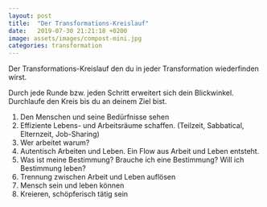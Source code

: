 ```yaml
---
layout: post
title:  "Der Transformations-Kreislauf"
date:   2019-07-30 21:21:18 +0200
image: assets/images/compost-mini.jpg
categories: transformation
---
```

Der Transformations-Kreislauf den du in jeder Transformation wiederfinden wirst.

Durch jede Runde bzw. jeden Schritt erweitert sich dein Blickwinkel. Durchlaufe
den Kreis bis du an deinem Ziel bist.

1. Den Menschen und seine Bedürfnisse sehen
2. Effiziente Lebens- und Arbeitsräume schaffen. (Teilzeit, Sabbatical, Elternzeit, Job-Sharing)
3. Wer arbeitet warum?
4. Autentisch Arbeiten und Leben. Ein Flow aus Arbeit und Leben entsteht.
5. Was ist meine Bestimmung? Brauche ich eine Bestimmung? Will ich Bestimmung leben?
6. Trennung zwischen Arbeit und Leben auflösen
7. Mensch sein und leben können
8. Kreieren, schöpferisch tätig sein
